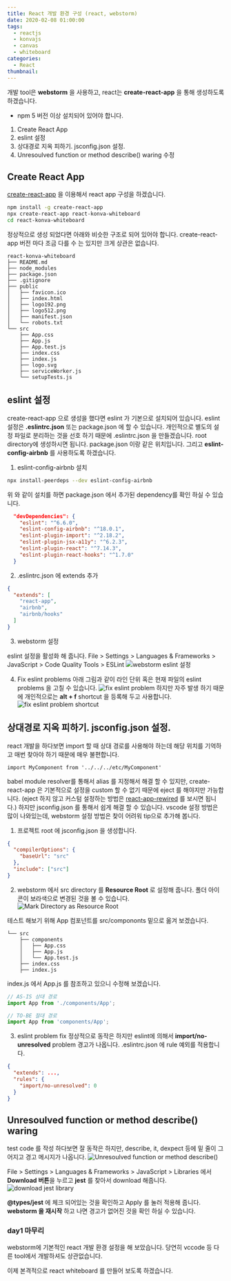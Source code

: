 ```yaml
---
title: React 개발 환경 구성 (react, webstorm)
date: 2020-02-08 01:00:00
tags:
  - reactjs
  - konvajs
  - canvas
  - whiteboard
categories:
  - React
thumbnail:
---
```


개발 tool은 **webstorm** 을 사용하고, react는 **create-react-app** 을 통해 생성하도록 하겠습니다.
* npm  5 버전 이상 설치되어 있어야 합니다.

1. Create React App
2. eslint 설정
3. 상대경로 지옥 피하기. jsconfig.json 설정.
4. Unresoulved function or method describe() waring 수정


## Create React App
[create-react-app](https://github.com/facebook/create-react-app) 을 이용해서 react app 구성을 하겠습니다.
```bash
npm install -g create-react-app
npx create-react-app react-konva-whiteboard
cd react-konva-whiteboard
```

정상적으로 생성 되었다면 아래와 비슷한 구조로 되어 있어야 합니다. create-react-app 버전 마다 조금 다를 수 는 있지만 크게 상관은 없습니다.
```
react-konva-whiteboard
├── README.md
├── node_modules
├── package.json
├── .gitignore
├── public
│   ├── favicon.ico
│   ├── index.html
│   ├── logo192.png
│   ├── logo512.png
│   ├── manifest.json
│   └── robots.txt
└── src
    ├── App.css
    ├── App.js
    ├── App.test.js
    ├── index.css
    ├── index.js
    ├── logo.svg
    ├── serviceWorker.js
    └── setupTests.js
```


## eslint 설정
create-react-app 으로 생성을 했다면 eslint 가 기본으로 설치되어 있습니다. 
eslint 설정은 **.eslintrc.json** 또는 package.json 에 할 수 있습니다. 
개인적으로 별도의 설정 파일로 분리하는 것을 선호 하기 때문에 .eslintrc.json 을 만들겠습니다. root directory에 생성하시면 됩니다. package.json 이랑 같은 위치입니다.
그리고 **eslint-config-airbnb** 를 사용하도록 하겠습니다.

1. eslint-config-airbnb 설치
```bash
npx install-peerdeps --dev eslint-config-airbnb
```
위 와 같이 설치를 하면 package.json 에서 추가된 dependency를 확인 하실 수 있습니다.
```json
  "devDependencies": {
    "eslint": "^6.6.0",
    "eslint-config-airbnb": "^18.0.1",
    "eslint-plugin-import": "^2.18.2",
    "eslint-plugin-jsx-a11y": "^6.2.3",
    "eslint-plugin-react": "^7.14.3",
    "eslint-plugin-react-hooks": "^1.7.0"
  }
```

2. .eslintrc.json 에 extends 추가  

```json
{
  "extends": [ 
    "react-app", 
    "airbnb", 
    "airbnb/hooks"
  ]
}
```
3. webstorm 설정  

eslint 설정을 활성화 해 줍니다.
File > Settings > Languages & Frameworks > JavaScript > Code Quality Tools > ESLint
![webstorm eslint 설정](/images/react/eslint-webstorm.png)

4. Fix eslint problems
아래 그림과 같이 라인 단위 혹은 현재 파일의 eslint problems 을 고칠 수 있습니다.
![fix eslint problem](/images/react/fix-eslint.png)
하지만 자주 발생 하기 때문에 개인적으로는 **alt + f** shortcut 을 등록해 두고 사용합니다.
![fix eslint problem shortcut](/images/react/eslint-shortcut.png)



## 상대경로 지옥 피하기. jsconfig.json 설정. 
react 개발을 하다보면 import 할 때 상대 경로를 사용해야 하는데 해당 위치를 기억하고 매번 찾아야 하기 때문에 매우 불편합니다.
```
import MyComponent from '../../../etc/MyComponent'
```
babel module resolver를 통해서 alias 를 지정해서 해결 할 수 있지만, create-react-app 은 기본적으로 설정을 custom 할 수 없기 때문에 eject 를 해야지만 가능합니다.
(eject 하지 않고 커스텀 설정하는 방법은 [react-app-rewired](https://github.com/timarney/react-app-rewired) 를 보시면 됩니다.)
하지만 jsconfig.json 를 통해서 쉽게 해결 할 수 있습니다. vscode 설정 방법은 많이 나와있는데, webstorm 설정 방법은 찾이 어려워 tip으로 추가해 봅니다.

1. 프로젝트 root 에 jsconfig.json 을 생성합니다. 

```json
{
  "compilerOptions": {
    "baseUrl": "src"
  },
  "include": ["src"]
}
```

2. webstorm 에서 src directory 를 **Resource Root** 로 설정해 줍니다. 폴더 아이콘이 보라색으로 변경된 것을 볼 수 있습니다.
![Mark Directory as Resource Root](/images/react/jsconfig.png)

테스트 해보기 위해 App 컴포넌트를 src/compononts 밑으로 옮겨 보겠습니다.
```
└── src
    ├── components
    │   ├── App.css
    │   ├── App.js
    │   └── App.test.js
    ├── index.css
    ├── index.js

```
index.js 에서 App.js 를 참조하고 있으니 수정해 보겠습니다. 
```js
// AS-IS 상대 경로
import App from './components/App';

// TO-BE 절대 경로
import App from 'components/App';
```

3. eslint problem fix
정상적으로 동작은 하지만 eslint에 의해서 **import/no-unresolved** problem 경고가 나옵니다.
.eslintrc.json 에 rule 예외를 적용합니다.
```json
{
  "extends": ...,
  "rules": {
    "import/no-unresolved": 0
  }
}
```

## Unresoulved function or method describe() waring
test code 를 작성 하다보면 잘 동작은 하지만,
describe, it, dexpect 등에 밑 줄이 그어지고 경고 메시지가 나옵니다.
![Unresoulved function or method describe()](/images/react/unresolved-function.png)

File > Settings > Languages & Frameworks > JavaScript > Libraries
에서 **Download 버튼**을 누르고 **jest** 를 찾아서 download 해줍니다.
![download jest library](/images/react/jest-library.png)

**@types/jest** 에 체크 되어있는 것을 확인하고 Apply 를 눌러 적용해 줍니다. 
**webstorm 을 재시작** 하고 나면 경고가 없어진 것을 확인 하실 수 있습니다.


### day1 마무리
webstorm에 기본적인 react 개발 환경 설정을 해 보았습니다. 당연히 vccode 등 다른 tool에서 개발하셔도 상관없습니다.

이제 본격적으로 react whiteboard 를 만들어 보도록 하겠습니다.